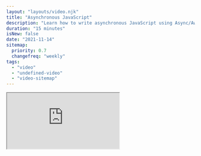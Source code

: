 ```yaml
---
layout: "layouts/video.njk"
title: "Asynchronous JavaScript"
description: "Learn how to write asynchronous JavaScript using Async/Await"
duration: "15 minutes"
isNew: false
date: "2021-11-14"
sitemap:
  priority: 0.7
  changefreq: "weekly"
tags:
  - "video"
  - "undefined-video"
  - "video-sitemap"
---
```


<iframe class="w-full aspect-video mb-5" src="https://www.youtube.com/embed/VyIK6SV5f7o" title="Asynchronous JavaScript"></iframe>
